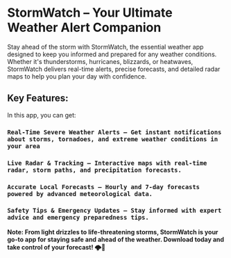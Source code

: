 # StormWatch – Your Ultimate Weather Alert Companion

Stay ahead of the storm with StormWatch, the essential weather app designed to keep you informed and prepared for any weather conditions. Whether it's thunderstorms, hurricanes, blizzards, or heatwaves, StormWatch delivers real-time alerts, precise forecasts, and detailed radar maps to help you plan your day with confidence.

## Key Features:

In this app, you can get:

### `Real-Time Severe Weather Alerts – Get instant notifications about storms, tornadoes, and extreme weather conditions in your area`

### `Live Radar & Tracking – Interactive maps with real-time radar, storm paths, and precipitation forecasts.`

### `Accurate Local Forecasts – Hourly and 7-day forecasts powered by advanced meteorological data.`

### `Safety Tips & Emergency Updates – Stay informed with expert advice and emergency preparedness tips.`

**Note: From light drizzles to life-threatening storms, StormWatch is your go-to app for staying safe and ahead of the weather. Download today and take control of your forecast! 🌩️📲**
